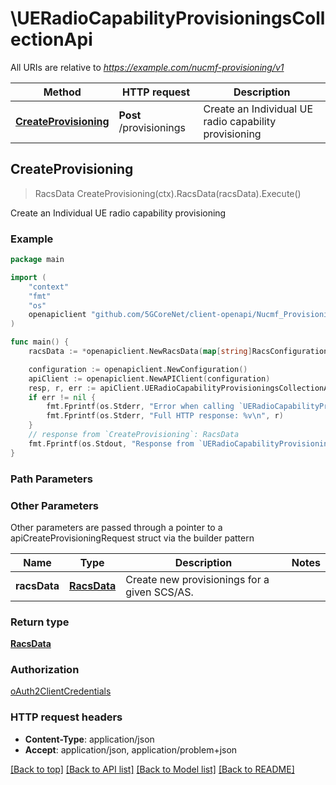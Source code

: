 # \UERadioCapabilityProvisioningsCollectionApi

All URIs are relative to *https://example.com/nucmf-provisioning/v1*

Method | HTTP request | Description
------------- | ------------- | -------------
[**CreateProvisioning**](UERadioCapabilityProvisioningsCollectionApi.md#CreateProvisioning) | **Post** /provisionings | Create an Individual UE radio capability provisioning



## CreateProvisioning

> RacsData CreateProvisioning(ctx).RacsData(racsData).Execute()

Create an Individual UE radio capability provisioning

### Example

```go
package main

import (
    "context"
    "fmt"
    "os"
    openapiclient "github.com/5GCoreNet/client-openapi/Nucmf_Provisioning"
)

func main() {
    racsData := *openapiclient.NewRacsData(map[string]RacsConfiguration{"key": *openapiclient.NewRacsConfiguration("RacsId_example", []string{"ImeiTacs_example"})}) // RacsData | Create new provisionings for a given SCS/AS.

    configuration := openapiclient.NewConfiguration()
    apiClient := openapiclient.NewAPIClient(configuration)
    resp, r, err := apiClient.UERadioCapabilityProvisioningsCollectionApi.CreateProvisioning(context.Background()).RacsData(racsData).Execute()
    if err != nil {
        fmt.Fprintf(os.Stderr, "Error when calling `UERadioCapabilityProvisioningsCollectionApi.CreateProvisioning``: %v\n", err)
        fmt.Fprintf(os.Stderr, "Full HTTP response: %v\n", r)
    }
    // response from `CreateProvisioning`: RacsData
    fmt.Fprintf(os.Stdout, "Response from `UERadioCapabilityProvisioningsCollectionApi.CreateProvisioning`: %v\n", resp)
}
```

### Path Parameters



### Other Parameters

Other parameters are passed through a pointer to a apiCreateProvisioningRequest struct via the builder pattern


Name | Type | Description  | Notes
------------- | ------------- | ------------- | -------------
 **racsData** | [**RacsData**](RacsData.md) | Create new provisionings for a given SCS/AS. | 

### Return type

[**RacsData**](RacsData.md)

### Authorization

[oAuth2ClientCredentials](../README.md#oAuth2ClientCredentials)

### HTTP request headers

- **Content-Type**: application/json
- **Accept**: application/json, application/problem+json

[[Back to top]](#) [[Back to API list]](../README.md#documentation-for-api-endpoints)
[[Back to Model list]](../README.md#documentation-for-models)
[[Back to README]](../README.md)


